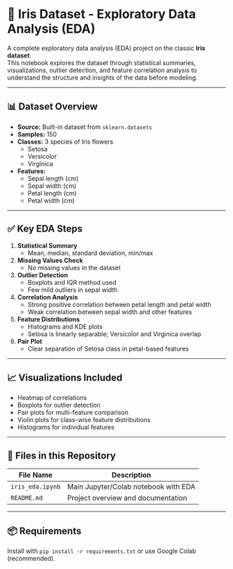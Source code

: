 # 🌸 Iris Dataset - Exploratory Data Analysis (EDA)

A complete exploratory data analysis (EDA) project on the classic **Iris dataset**.  
This notebook explores the dataset through statistical summaries, visualizations, outlier detection, and feature correlation analysis to understand the structure and insights of the data before modeling.

---

## 📊 Dataset Overview

- **Source:** Built-in dataset from `sklearn.datasets`
- **Samples:** 150
- **Classes:** 3 species of Iris flowers
  - Setosa
  - Versicolor
  - Virginica
- **Features:**
  - Sepal length (cm)
  - Sepal width (cm)
  - Petal length (cm)
  - Petal width (cm)

---

## ✅ Key EDA Steps

1. **Statistical Summary**
   - Mean, median, standard deviation, min/max
2. **Missing Values Check**
   - No missing values in the dataset
3. **Outlier Detection**
   - Boxplots and IQR method used
   - Few mild outliers in sepal width
4. **Correlation Analysis**
   - Strong positive correlation between petal length and petal width
   - Weak correlation between sepal width and other features
5. **Feature Distributions**
   - Histograms and KDE plots
   - Setosa is linearly separable; Versicolor and Virginica overlap
6. **Pair Plot**
   - Clear separation of Setosa class in petal-based features

---

## 📈 Visualizations Included

- Heatmap of correlations
- Boxplots for outlier detection
- Pair plots for multi-feature comparison
- Violin plots for class-wise feature distributions
- Histograms for individual features

---

## 📁 Files in this Repository

| File Name              | Description                           |
|------------------------|----------------------------------------|
| `iris_eda.ipynb`       | Main Jupyter/Colab notebook with EDA   |
| `README.md`            | Project overview and documentation     |

---

## 📦 Requirements

Install with `pip install -r requirements.txt` or use Google Colab (recommended).

